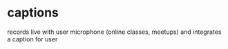# captions
records live with user microphone (online classes, meetups) and integrates a caption for user
